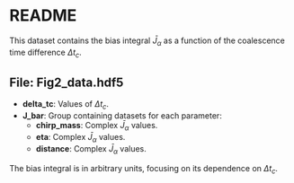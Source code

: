 # README

This dataset contains the bias integral $\bar{J}_\alpha$ as a function of the coalescence time difference $\Delta t_c$.

## File: Fig2_data.hdf5

- **delta_tc**: Values of $\Delta t_c$.
- **J_bar**: Group containing datasets for each parameter:
  - **chirp_mass**: Complex $\bar{J}_\alpha$ values.
  - **eta**: Complex $\bar{J}_\alpha$ values.
  - **distance**: Complex $\bar{J}_\alpha$ values.

The bias integral is in arbitrary units, focusing on its dependence on $\Delta t_c$.

